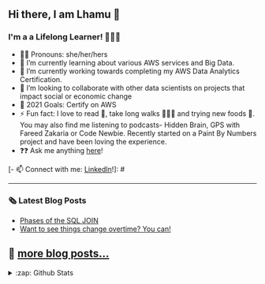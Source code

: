 <h2 align="left">Hi there, I am Lhamu 👋</h2>
<h3 align="left">I'm a  a Lifelong Learner! 🤔🔎📖</h3>

- 👩🏻 Pronouns: she/her/hers
- 🔭 I’m currently learning about various AWS services and Big Data.
- 🌱 I’m currently working towards completing my AWS Data Analytics Certification.
- 👯 I’m looking to collaborate with other data scientists on projects that impact social or economic change
- 🥅 2021 Goals: Certify on AWS
- ⚡ Fun fact: I love to read 📘, take long walks 🚶🏻‍♀️ and trying new foods 🤤. You may also find me listening to podcasts- Hidden Brain, GPS with Fareed Zakaria or Code Newbie. Recently started on a Paint By Numbers project and have been loving the experience.
- ❓❓ Ask me anything [here](https://github.com/Yeshi341/Yeshi341/issues/8)!

[- 📫 Connect with me: [LinkedIn](https://www.linkedin.com/in/lhamutsering/)!]: #

---

<h3>🗞 Latest Blog Posts</h3>

<!-- BLOG-POST-LIST:START -->
- [Phases of the SQL JOIN](https://lhamu.medium.com/phases-of-the-sql-join-80bf9e116539?source=rss-cc35fd4d7fb6------2)
- [Want to see things change overtime? You can!](https://lhamu.medium.com/want-to-see-things-change-overtime-you-can-29616865518e?source=rss-cc35fd4d7fb6------2)
<!-- BLOG-POST-LIST:END -->

🔷 [more blog posts...][Blog]
---

<details>
  <summary>:zap: Github Stats</summary>
  
  <img align="left" alt="Lhamu's GitHub stats" src="https://github-readme-stats.vercel.app/api?username=Yeshi341&show_icons=true$hide_border=true" />

</details>
  

[LinkedIn]: https://www.linkedin.com/in/lhamutsering/
[Blog]: https://lhamu.medium.com/
